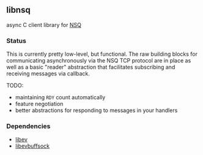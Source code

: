 ## libnsq

async C client library for [NSQ][1]

### Status

This is currently pretty low-level, but functional.  The raw building blocks for communicating
asynchronously via the NSQ TCP protocol are in place as well as a basic "reader" abstraction that facilitates
subscribing and receiving messages via callback.

TODO:

 * maintaining `RDY` count automatically
 * feature negotiation
 * better abstractions for responding to messages in your handlers

### Dependencies

 * [libev][2]
 * [libevbuffsock][3]

[1]: https://github.com/bitly/nsq
[2]: http://software.schmorp.de/pkg/libev.html
[3]: https://github.com/mreiferson/libevbuffsock
